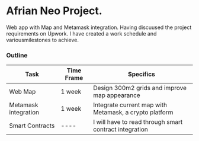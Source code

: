 # Afrian Neo Project.
Web app with Map and Metamask integration. 
Having discuused the project requirements on Upwork.
I have created a work schedule and variousmilestones to achieve.

### Outline

| Task           |  Time Frame     |Specifics |
| -------------  |  -------------  |------    |
| Web Map        |  1 week         |  Design 300m2 grids and improve map appearance|
| Metamask integration  | 1 week   |  Integrate current map with Metamask, a crypto platform |
| Smart Contracts  |  ----  |  I will have to read through smart contract integration |

